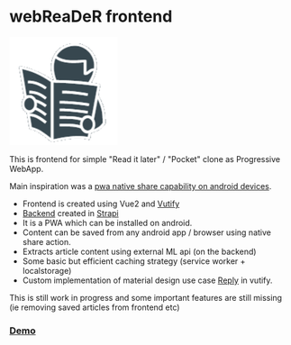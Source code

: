 # webReaDeR frontend

![logo](https://github.com/chm-dev/rdr-frontend/raw/master/public/img/icons/icon-192x192.png)

This is frontend for simple "Read it later" / "Pocket" clone as Progressive WebApp.

Main inspiration was a [pwa native share capability on android devices](https://web.dev/web-share/).

* Frontend is created using Vue2 and [Vutify](https://vuetifyjs.com/en/)
* [Backend](https://github.com/chm-dev/rdr-backend) created in [Strapi](https://strapi.io)
* It is a PWA which can be installed on android.
* Content can be saved from any android app / browser using native share action.
* Extracts article content using external ML api (on the backend)
* Some basic but efficient caching strategy (service worker + localstorage)
* Custom implementation of material design use case [Reply](https://material.io/design/material-studies/reply.html) in vutify.

This is still work in progress and some important features are still missing (ie removing saved articles from frontend etc)

### [Demo](https://rdr.chm.codes)
